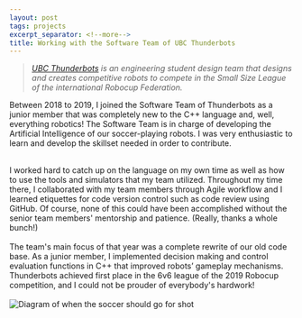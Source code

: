 ```yaml
---
layout: post
tags: projects
excerpt_separator: <!--more-->
title: Working with the Software Team of UBC Thunderbots
---
```


<blockquote>
<i><a href="https://www.ubcthunderbots.ca/">UBC Thunderbots</a> is an engineering student design team that designs and creates competitive robots to compete in the Small Size League of the international Robocup Federation.</i>
</blockquote>

Between 2018 to 2019, I joined the Software Team of Thunderbots as a junior member that was completely new to the C++ language and, well, everything robotics! The Software Team is in charge of developing the Artificial Intelligence of our soccer-playing robots. I was very enthusiastic to learn and develop the skillset needed in order to contribute.<br />
<br /> 
<!--more-->
I worked hard to catch up on the language on my own time as well as how to use the tools and simulators that my team utilized. Throughout my time there, I collaborated with my team members through Agile workflow and I learned etiquettes for code version control such as code review using GitHub. Of course, none of this could have been accomplished without the senior team members' mentorship and patience. (Really, thanks a whole bunch!)<br />
<br /> 
The team's main focus of that year was a complete rewrite of our old code base. As a junior member, I implemented decision making and control evaluation functions in C++ that improved robots’ gameplay mechanisms. Thunderbots achieved first place in the 6v6 league of the 2019 Robocup competition, and I could not be prouder of everybody's hardwork!<br />
<br />
<img src="../images/soccershot.PNG" alt="Diagram of when the soccer should go for shot"/>
